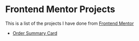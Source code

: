 # Frontend Mentor Projects
This is a list of the projects I have done from [Frontend Mentor](https://frontendmentor.io)

- [Order Summary Card]()
